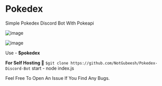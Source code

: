 # Pokedex

 Simple Pokedex Discord Bot With Pokeapi 
                                
   ![image](https://user-images.githubusercontent.com/80934417/119801724-9a50fe00-befb-11eb-83c1-bc4ed98a8880.png)


![image](https://user-images.githubusercontent.com/80934417/119802282-0cc1de00-befc-11eb-9965-1e5af8e6cbc4.png)
 
 Use - **$pokedex** <pokemon>
 
 **For Self Hosting 🚩**
   `$git clone https://github.com/NotGubeesh/Pokedex-Discord-Bot`
    start - node index.js
 
 Feel Free To Open An Issue If You Find Any Bugs.
